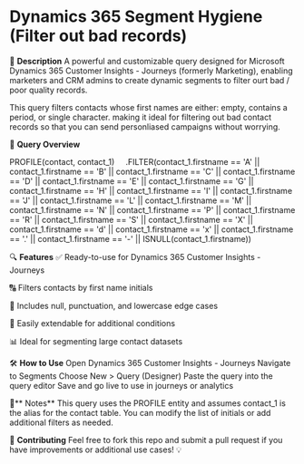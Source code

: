 # Dynamics 365 Segment Hygiene (Filter out bad records)

📝 **Description**
A powerful and customizable query designed for Microsoft Dynamics 365 Customer Insights - Journeys (formerly Marketing), enabling marketers and CRM admins to create dynamic segments to filter ourt bad / poor quality records. 

This query filters contacts whose first names are either: empty, contains a period, or single character. making it ideal for filtering out bad contact records so that you can send personliased campaigns without worrying.

📂 **Query Overview**

PROFILE(contact, contact_1)
    .FILTER(contact_1.firstname == 'A' || contact_1.firstname == 'B' || contact_1.firstname == 'C' || contact_1.firstname == 'D' || contact_1.firstname == 'E' || contact_1.firstname == 'G' || contact_1.firstname == 'H' || contact_1.firstname == 'I' || contact_1.firstname == 'J' || contact_1.firstname == 'L' || contact_1.firstname == 'M' || contact_1.firstname == 'N' || contact_1.firstname == 'P' || contact_1.firstname == 'R' || contact_1.firstname == 'S' || contact_1.firstname == 'X' || contact_1.firstname == 'd' || contact_1.firstname == 'x' || contact_1.firstname == '.' || contact_1.firstname == '-' || ISNULL(contact_1.firstname))

🔍 **Features**
✅ Ready-to-use for Dynamics 365 Customer Insights - Journeys

🔠 Filters contacts by first name initials

🧼 Includes null, punctuation, and lowercase edge cases

🧩 Easily extendable for additional conditions

📊 Ideal for segmenting large contact datasets


🛠️ **How to Use**
Open Dynamics 365 Customer Insights - Journeys
Navigate to Segments
Choose New > Query (Designer)
Paste the query into the query editor
Save and go live to use in journeys or analytics

📌** Notes**
This query uses the PROFILE entity and assumes contact_1 is the alias for the contact table.
You can modify the list of initials or add additional filters as needed.

📢 **Contributing**
Feel free to fork this repo and submit a pull request if you have improvements or additional use cases! 💡
